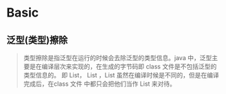 # Basic
## 泛型(类型)擦除
>类型擦除是指泛型在运行的时候会去除泛型的类型信息。java 中，泛型主要是在编译层次来实现的，在生成的字节码即 class 文件是不包括泛型的 类型信息的。 即 List， List ，List 虽然在编译时候是不同的，但是在编译完成后，在class 文件 中都只会把他们当作 List 来对待。
